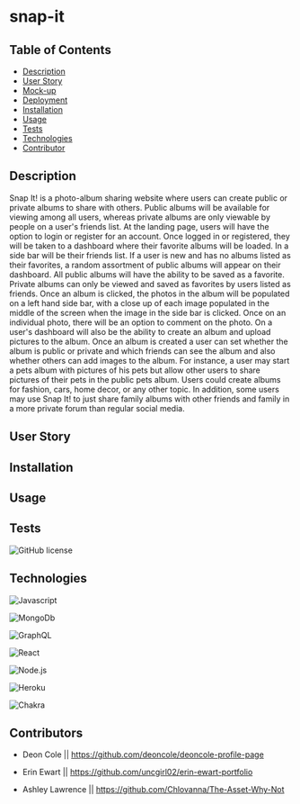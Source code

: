# snap-it
## Table of Contents
- [Description](#description)
- [User Story](#user-story)
- [Mock-up](#mock-up)
- [Deployment](#deployment)
- [Installation](#installation)
- [Usage](#usage)
- [Tests](#tests)
- [Technologies](#technologies)
- [Contributor](#contributors)

## Description
Snap It! is a photo-album sharing website where users can create public or private albums to share with others.  Public albums will be available for viewing among all users, whereas private albums are only viewable by people on a user's friends list.  At the landing page, users will have the option to login or register for an account.  Once logged in or registered, they will be taken to a dashboard where their favorite albums will be loaded.  In a side bar will be their friends list.  If a user is new and has no albums listed as their favorites, a random assortment of public albums will appear on their dashboard.  All public albums will have the ability to be saved as a favorite. Private albums can only be viewed and saved as favorites by users listed as friends. Once an album is clicked, the photos in the album will be populated on a left hand side bar, with a close up of each image populated in the middle of the screen when the image in the side bar is clicked.  Once on an individual photo, there will be an option to comment on the photo. On a user's dashboard will also be the ability to create an album and upload pictures to the album. Once an album is created a user can set whether the album is public or private and which friends can see the album and also whether others can add images to the album.  For instance, a user may start a pets album with pictures of his pets but allow other users to share pictures of their pets in the public pets album.  Users could create albums for fashion, cars, home decor, or any other topic.  In addition, some users may use Snap It! to just share family albums with other friends and family in a more private forum than regular social media.  
## User Story


## Installation

## Usage

## Tests
![GitHub license](https://img.shields.io/badge/test-100%25-success)
## Technologies

![Javascript](https://img.shields.io/badge/-JavaScript-f7df1e?style=plastic&logo=javascript&logoColor=black)

![MongoDb](https://img.shields.io/badge/-MongoDB-47A248?style=plastic&logo=mongodb&logoColor=white)

![GraphQL](https://img.shields.io/badge/-GraphQL-E10098?style=plastic&logo=graphql&logoColor=white)

![React](https://img.shields.io/badge/-React-61DAFB?style=plastic&logo=react&logoColor=black)

![Node.js](https://img.shields.io/badge/-Node.js-339933?style=plastic&logo=node.js&logoColor=white)

![Heroku](https://img.shields.io/badge/-Heroku-430098?style=plastic&logo=heroku&logoColor=white)

![Chakra](https://img.shields.io/badge/-Chakra%20U1-319795?style=plastic&logo=chakra-ui&logoColor=white)

## Contributors

- Deon Cole || https://github.com/deoncole/deoncole-profile-page

- Erin Ewart || https://github.com/uncgirl02/erin-ewart-portfolio

- Ashley Lawrence || https://github.com/Chlovanna/The-Asset-Why-Not
